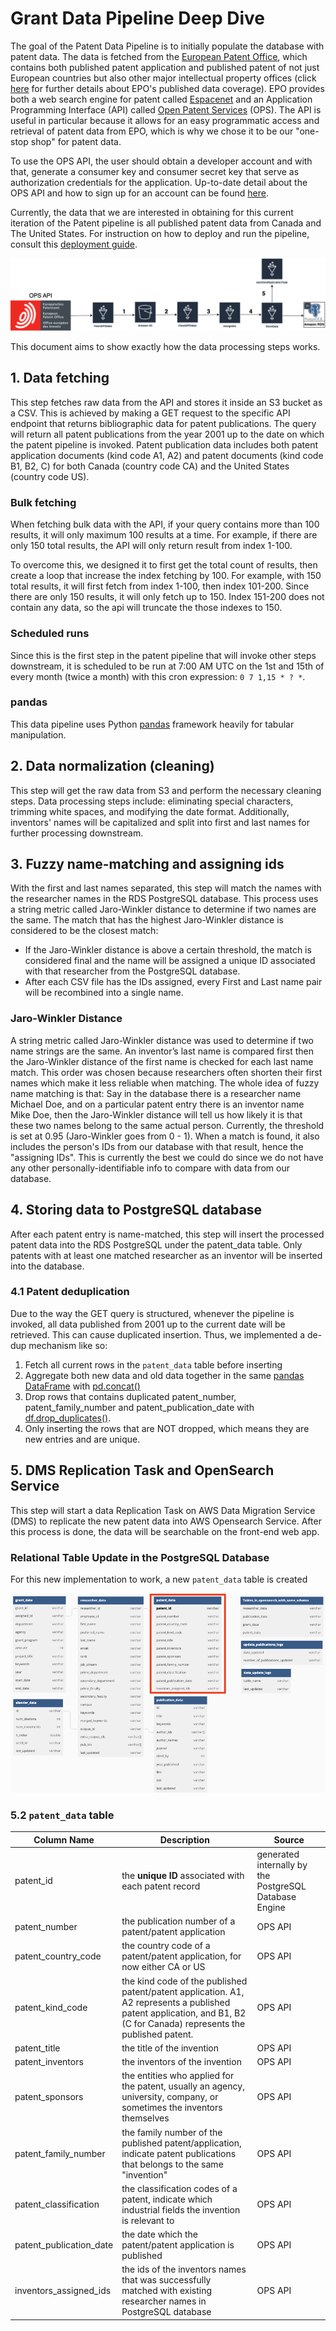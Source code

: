 # Grant Data Pipeline Deep Dive

The goal of the Patent Data Pipeline is to initially populate the database with patent data. The data is fetched from the [European Patent Office](https://www.epo.org/), which contains both published patent application and published patent of not just European countries but also other major intellectual property offices (click [here](https://www.epo.org/searching-for-patents/data/coverage.html) for further details about EPO's published data coverage). EPO provides both a web search engine for patent called [Espacenet](https://worldwide.espacenet.com/patent/) and an Application Programming Interface (API) called [Open Patent Services](https://www.epo.org/searching-for-patents/data/web-services/ops.html) (OPS). The API is useful in particular because it allows for an easy programmatic access and retrieval of patent data from EPO, which is why we chose it to be our "one-stop shop" for patent data.

To use the OPS API, the user should obtain a developer account and with that, generate a consumer key and consumer secret key that serve as authorization credentials for the application. Up-to-date detail about the OPS API and how to sign up for an account can be found [here](https://developers.epo.org/).

Currently, the data that we are interested in obtaining for this current iteration of the Patent pipeline is all published patent data from Canada and The United States. For instruction on how to deploy and run the pipeline, consult this [deployment guide](DeploymentGuide.md).

![Patent Data Pipeline Diagram](images/p3/PatentDataPipeline.png)

This document aims to show exactly how the data processing steps works.

## 1. Data fetching

This step fetches raw data from the API and stores it inside an S3 bucket as a CSV. This is achieved by making a GET request to the specific API endpoint that returns bibliographic data for patent publications. The query will return all patent publications from the year 2001 up to the date on which the patent pipeline is invoked. Patent publication data includes both patent application documents (kind code A1, A2) and patent documents (kind code B1, B2, C) for both Canada (country code CA) and the United States (country code US).

### Bulk fetching

When fetching bulk data with the API, if your query contains more than 100 results, it will only maximum 100 results at a time. For example, if there are only 150 total results, the API will only return result from index 1-100.

To overcome this, we designed it to first get the total count of results, then create a loop that increase the index fetching by 100. For example, with 150 total results, it will first fetch from index 1-100, then index 101-200. Since there are only 150 results, it will only fetch up to 150. Index 151-200 does not contain any data, so the api will truncate the those indexes to 150.

### Scheduled runs

Since this is the first step in the patent pipeline that will invoke other steps downstream, it is scheduled to be run at 7:00 AM UTC on the 1st and 15th of every month (twice a month) with this cron expression: `0 7 1,15 * ? *`.

### pandas

This data pipeline uses Python [pandas](https://pandas.pydata.org/docs/) framework heavily for tabular manipulation.

## 2. Data normalization (cleaning)

This step will get the raw data from S3 and perform the necessary cleaning steps. Data processing steps include: eliminating special characters, trimming white spaces, and modifying the date format. Additionally, inventors' names will be capitalized and split into first and last names for further processing downstream.

## 3. Fuzzy name-matching and assigning ids
With the first and last names separated, this step will match the names with the researcher names in the RDS PostgreSQL database. This process uses a string metric called Jaro-Winkler distance to determine if two names are the same. The match that has the highest Jaro-Winkler distance is considered to be the closest match:
* If the Jaro-Winkler distance is above a certain threshold, the match is considered final and the name will be assigned a unique ID associated with that researcher from the PostgreSQL database.
* After each CSV file has the IDs assigned, every First and Last name pair will be recombined into a single name.

### Jaro-Winkler Distance

A string metric called Jaro-Winkler distance was used to determine if two name strings are the same. An inventor’s last name is compared first then the Jaro-Winkler distance of the first name is checked for each last name match. This order was chosen because researchers often shorten their first names which make it less reliable when matching. The whole idea of fuzzy name matching is that: Say in the database there is a researcher name Michael Doe, and on a particular patent entry there is an inventor name Mike Doe, then the Jaro-Winkler distance will tell us how likely it is that these two names belong to the same actual person. Currently, the threshold is set at 0.95 (Jaro-Winkler goes from 0 - 1). When a match is found, it also includes the person's IDs from our database with that result, hence the "assigning IDs". This is currently the best we could do since we do not have any other personally-identifiable info to compare with data from our database.

## 4. Storing data to PostgreSQL database
After each patent entry is name-matched, this step will insert the processed patent data into the RDS PostgreSQL under the patent_data table. Only patents with at least one matched researcher as an inventor will be inserted into the database.

### 4.1 Patent deduplication
Due to the way the GET query is structured, whenever the pipeline is invoked, all data published from 2001 up to the current date will be retrieved. This can cause duplicated insertion. Thus, we implemented a de-dup mechanism like so:
1. Fetch all current rows in the `patent_data` table before inserting
2. Aggregate both new data and old data together in the same [pandas DataFrame](https://pandas.pydata.org/docs/reference/api/pandas.DataFrame.html) with  [pd.concat()](https://pandas.pydata.org/docs/reference/api/pandas.concat.html)
3. Drop rows that contains duplicated patent_number, patent_family_number and patent_publication_date with [df.drop_duplicates()](https://pandas.pydata.org/docs/reference/api/pandas.DataFrame.drop_duplicates.html).
4. Only inserting the rows that are NOT dropped, which means they are new entries and are unique.

## 5. DMS Replication Task and OpenSearch Service
This step will start a data Replication Task on AWS Data Migration Service (DMS) to replicate the new patent data into AWS Opensearch Service. After this process is done, the data will be searchable on the front-end web app.

### Relational Table Update in the PostgreSQL Database

For this new implementation to work, a new `patent_data` table is created

![Update Schema](iamges/../images/p3/deepdive/ExpertiseDashboard_database_schema.png)

### 5.2 `patent_data` table

| Column Name | Description | Source |
| ----------- | ----------- | ------ |
| patent_id | the **unique ID** associated with each patent record | generated internally by the PostgreSQL Database Engine |
| patent_number | the publication number of a patent/patent application | OPS API |
patent_country_code | the country code of a patent/patent application, for now either CA or US | OPS API |
patent_kind_code | the kind code of the published patent/patent application. A1, A2 represents a published patent application, and B1, B2 (C for Canada) represents the published patent. | OPS API |
| patent_title | the title of the invention | OPS API |
patent_inventors | the inventors of the invention | OPS API |
patent_sponsors | the entities who applied for the patent, usually an agency, university, company, or sometimes the inventors themselves | OPS API |
| patent_family_number | the family number of the published patent/application, indicate patent publications that belongs to the same "invention" | OPS API |
| patent_classification | the classification codes of a patent, indicate which industrial fields the invention is relevant to | OPS API |
| patent_publication_date | the date which the patent/patent application is published | OPS API |
inventors_assigned_ids | the ids of the inventors names that was successfully matched with existing researcher names in PostgreSQL database | OPS API |